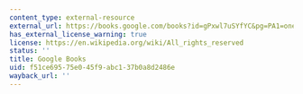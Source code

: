 ```yaml
---
content_type: external-resource
external_url: https://books.google.com/books?id=gPxwl7uSYfYC&pg=PA1=onepage#v=onepage&q&f=false
has_external_license_warning: true
license: https://en.wikipedia.org/wiki/All_rights_reserved
status: ''
title: Google Books
uid: f51ce695-75e0-45f9-abc1-37b0a8d2486e
wayback_url: ''
---
```

